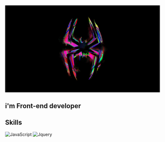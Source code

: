 ![Header](https://github.com/JAY631/JAY631/blob/main/assets/hD0vCl.webp)

<!-- <h2>Skills</h2> -->
## i'm Front-end developer

## Skills
![JavaScript](https://img.shields.io/badge/-JavaScript-090909?style=for-the-badge&logo=JavaScript&logoColor=E9D54D)
![Jquery](https://img.shields.io/badge/-Jquery-090909?style=for-the-badge&logo=Jquery&logoColor=E9D54D)
